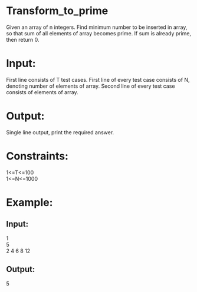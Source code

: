# Transform_to_prime
Given an array of n integers. Find minimum number to be inserted in array, so that sum of all elements of array becomes prime. If sum is already prime, then return 0.

# Input:
First line consists of T test cases. First line of every test case consists of N, denoting number of elements of array. Second line of every test case consists of elements of array.

# Output:
Single line output, print the required answer.

# Constraints:
1<=T<=100  
1<=N<=1000  

# Example:
## Input:
1  
5  
2 4 6 8 12  
## Output:
5  
